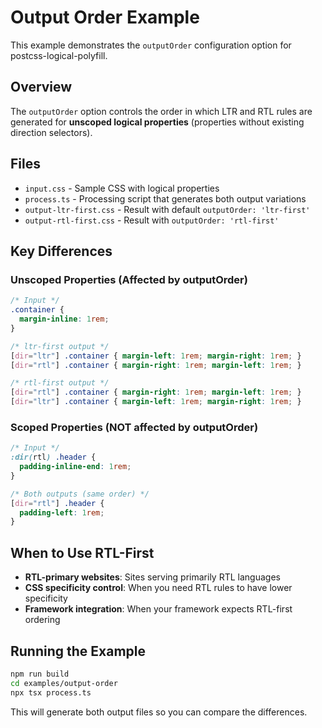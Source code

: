 # Output Order Example

This example demonstrates the `outputOrder` configuration option for postcss-logical-polyfill.

## Overview

The `outputOrder` option controls the order in which LTR and RTL rules are generated for **unscoped logical properties** (properties without existing direction selectors).

## Files

- `input.css` - Sample CSS with logical properties
- `process.ts` - Processing script that generates both output variations
- `output-ltr-first.css` - Result with default `outputOrder: 'ltr-first'`
- `output-rtl-first.css` - Result with `outputOrder: 'rtl-first'`

## Key Differences

### Unscoped Properties (Affected by outputOrder)
```css
/* Input */
.container {
  margin-inline: 1rem;
}

/* ltr-first output */
[dir="ltr"] .container { margin-left: 1rem; margin-right: 1rem; }
[dir="rtl"] .container { margin-right: 1rem; margin-left: 1rem; }

/* rtl-first output */
[dir="rtl"] .container { margin-right: 1rem; margin-left: 1rem; }
[dir="ltr"] .container { margin-left: 1rem; margin-right: 1rem; }
```

### Scoped Properties (NOT affected by outputOrder)
```css
/* Input */
:dir(rtl) .header {
  padding-inline-end: 1rem;
}

/* Both outputs (same order) */
[dir="rtl"] .header {
  padding-left: 1rem;
}
```

## When to Use RTL-First

- **RTL-primary websites**: Sites serving primarily RTL languages
- **CSS specificity control**: When you need RTL rules to have lower specificity
- **Framework integration**: When your framework expects RTL-first ordering

## Running the Example

```bash
npm run build
cd examples/output-order
npx tsx process.ts
```

This will generate both output files so you can compare the differences.
